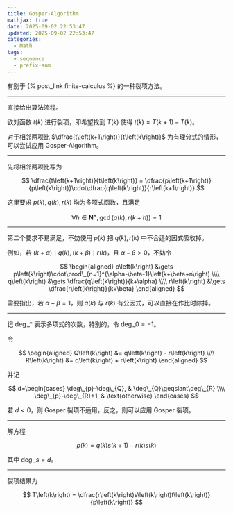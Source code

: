 ```yaml
---
title: Gosper-Algorithm
mathjax: true
date: 2025-09-02 22:53:47
updated: 2025-09-02 22:53:47
categories:
  - Math
tags:
  - sequence
  - prefix-sum
---
```


有别于 {% post_link finite-calculus %} 的一种裂项方法。

---

直接给出算法流程。

欲对函数 $t\left(k\right)$ 进行裂项，即希望找到 $T\left(k\right)$ 使得 $t\left(k\right)=T\left(k+1\right)-T\left(k\right)$。

对于相邻两项比 $\dfrac{t\left(k+1\right)}{t\left(k\right)}$ 为有理分式的情形，可以尝试应用 Gosper-Algorithm。

---

先将相邻两项比写为

$$
\dfrac{t\left(k+1\right)}{t\left(k\right)} = \dfrac{p\left(k+1\right)}{p\left(k\right)}\cdot\dfrac{q\left(k\right)}{r\left(k+1\right)}
$$

这里要求 $p\left(k\right),q\left(k\right),r\left(k\right)$ 均为多项式函数，且满足

$$
\forall h\in\mathbf{N}^{+},\gcd\left(q\left(k\right),r\left(k+h\right)\right)=1
$$

---

第二个要求不易满足，不妨使用 $p\left(k\right)$ 把 $q\left(k\right),r\left(k\right)$ 中不合适的因式吸收掉。

例如，若 $\left(k+\alpha\right)\mid q\left(k\right),\left(k+\beta\right)\mid r\left(k\right)$，且 $\alpha-\beta\gt 0$，不妨令

$$
\begin{aligned}
  p\left(k\right) &\gets p\left(k\right)\cdot\prod\_{n=1}^{\alpha-\beta-1}\left(k+\beta+n\right) \\\\
  q\left(k\right) &\gets \dfrac{q\left(k\right)}{k+\alpha} \\\\
  r\left(k\right) &\gets \dfrac{r\left(k\right)}{k+\beta}
\end{aligned}
$$

需要指出，若 $\alpha-\beta=1$，则 $q\left(k\right)$ 与 $r\left(k\right)$ 有公因式，可以直接在作比时除掉。

---

记 $\deg\_{\ast}$ 表示多项式的次数，特别的，令 $\deg\_{0}=-1$。

令

$$
\begin{aligned}
  Q\left(k\right) &= q\left(k\right) - r\left(k\right) \\\\
  R\left(k\right) &= q\left(k\right) + r\left(k\right)
\end{aligned}
$$

并记

$$
d=\begin{cases}
  \deg\_{p}-\deg\_{Q}, & \deg\_{Q}\geqslant\deg\_{R} \\\\
  \deg\_{p}-\deg\_{R}+1, & \text{otherwise}
\end{cases}
$$

若 $d\lt 0$，则 Gosper 裂项不适用，反之，则可以应用 Gosper 裂项。

---

解方程

$$
p\left(k\right) = q\left(k\right)s\left(k+1\right)-r\left(k\right)s\left(k\right)
$$

其中 $\deg\_{s}=d$。

---

裂项结果为

$$
T\left(k\right) = \dfrac{r\left(k\right)s\left(k\right)t\left(k\right)}{p\left(k\right)}
$$
